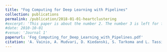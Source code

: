 ```yaml
---
title: "Fog Computing for Deep Learning with Pipelines"
collection: publications
permalink: /publication/2018-01-01-heartclustering
#excerpt: 'This paper is about the number 2. The number 3 is left for future work.'
#date: 2010-10-01
#venue: 'Journal 1'
paperurl: 'Fog_Computing_for_Deep_Learning_with_Pipelines.pdf'
citation: 'A. Vainio, A. Mudvari, D. Kiedanski, S. Tarkoma and L. Tassiulas, "Fog Computing for Deep Learning with Pipelines," 2023 IEEE 7th International Conference on Fog and Edge Computing (ICFEC), Bangalore, India, 2023, pp. 64-72, doi: 10.1109/ICFEC57925.2023.00017'
---
```




